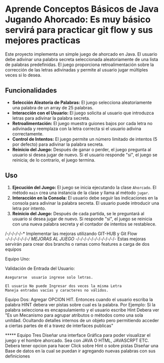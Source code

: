 # Aprende Conceptos Básicos de Java Jugando Ahorcado:  Es muy básico servirá para  practicar git flow y sus mejores practicas

Este proyecto implementa un simple juego de ahorcado en Java.
El usuario debe adivinar una palabra secreta seleccionada 
aleatoriamente de una lista de palabras predefinidas. 
El juego proporciona retroalimentación sobre la corrección de las
letras adivinadas y permite al usuario jugar múltiples veces si 
lo desea.

## Funcionalidades

- **Selección Aleatoria de Palabras:** El juego selecciona aleatoriamente una palabra de un array de 25 palabras.
- **Interacción con el Usuario:** El juego solicita al usuario que introduzca letras para adivinar la palabra secreta.
- **Retroalimentación:** El juego muestra guiones bajos por cada letra no adivinada y reemplaza con la letra correcta si el usuario adivina correctamente.
- **Control de Intentos:** El juego permite un número limitado de intentos (5 por defecto) para adivinar la palabra secreta.
- **Reinicio del Juego:** Después de ganar o perder, el juego pregunta al usuario si desea jugar de nuevo. Si el usuario responde "sí", el juego se reinicia; de lo contrario, el juego termina.

## Uso
1. **Ejecución del Juego:** El juego se inicia ejecutando la clase `Ahorcado`. El método `main` crea una instancia de la clase y llama al método `jugar`.
2. **Interacción en la Consola:** El usuario debe seguir las indicaciones en la consola para adivinar la palabra secreta. El usuario puede introducir una letra por intento.
3. **Reinicio del Juego:** Después de cada partida, se le preguntará al usuario si desea jugar de nuevo. Si responde "sí", el juego se reinicia con una nueva palabra secreta y el contador de intentos se restablece.


/-*/-*/-*/-*/-* Implementar las mejoras utilizando GIT-HUB y Git Flow
*-/-*/-*/-*/-*/-*/-*/ MEJORAS AL JUEGO -*/-*/-*/-*/-*/-*/-*/-*/-*/-*/-*/-
Estas mejoras servirán para crear dos branchs o ramas como features a carga de dos equipos

Equipo Uno:

Validación de Entrada del Usuario:

    Asegurarse  usuario ingrese solo letras.

    El usuario No puede Ingresar dos veces la misma Letra
    Maneja entradas vacías y caracteres no válidos.

Equipo Dos:
    Agregar OPCION HIT. Entonces cuando el usuario escriba la palabra HINT
    debera ver pistas sobre cual es la palabra.
    Por Ejemplo: Si la palabra selecciona es encapsulamiento y el usuario escribe Hint Debera ver "Es un Mecanismo para agrupar atributos o métodos como una sola unitdad. Ocultando detalles internos de un objeto pero permitiendo acceder a ciertas partes de él a travez de interfaces publicas"

***** Equipo Tres
    Diseñar una interface Gráfica para poder visualizar el juego y el hombre ahorcado. Sea con JAVA O HTML, JAVASCRPT ETC.
        Debera tener opcion para hacer Click sobre Hint o sobre pistas
    Diseñar una Base de datos en la cual se puedan ir agregando nuevas palabras con sus definiciones








